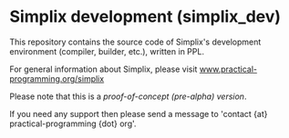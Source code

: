 # Simplix development (simplix_dev)

This repository contains the source code of Simplix's development environment (compiler, builder, etc.), written in PPL.

For general information about Simplix, please visit www.practical-programming.org/simplix

Please note that this is a _proof-of-concept (pre-alpha) version_.

If you need any support then please send a message to 'contact {at} practical-programming {dot} org'.
